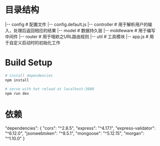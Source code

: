 # 目录结构
|-- config     # 配置文件
	|-- config.default.js
|-- controller # 用于解析用户的输入，处理后返回相应的结果
|-- model      # 数据持久层
|-- middleware # 用于编写中间件
|-- router     # 用于哦欸之URL路由规则
|-- util       # 工具模块
|-- app.js     # 用于自定义启动时的初始化工作

#  Build Setup

``` bash
# install dependencies
npm install

# serve with hot reload at localhost:3000
npm run dev

```


# 依赖
 "dependencies": {
    "cors": "^2.8.5",
    "express": "^4.17.1",
    "express-validator": "^6.12.0",
    "jsonwebtoken": "^8.5.1",
    "mongoose": "^5.12.15",
    "morgan": "^1.10.0"
  }